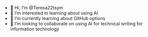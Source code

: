 - 👋 Hi, I’m @Teresa22tsym
- 👀 I’m interested in learning about using AI
- 🌱 I’m currently learning about GitHub options
- 💞️ I’m looking to collaborate on using AI for technical writing for information technology

<!---
Teresa22tsym/Teresa22tsym is a ✨ special ✨ repository because its `README.md` (this file) appears on your GitHub profile.
You can click the Preview link to take a look at your changes.
--->
